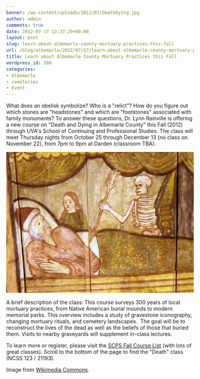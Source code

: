 ```yaml
---
banner: /wp-content/uploads/2012/07/DeathDying.jpg
author: admin
comments: true
date: 2012-07-17 13:37:29+00:00
layout: post
slug: learn-about-albemarle-county-mortuary-practices-this-fall
url: /blog/albemarle/2012/07/17/learn-about-albemarle-county-mortuary-practices-this-fall/
title: Learn about Albemarle County Mortuary Practices this Fall
wordpress_id: 389
categories:
- Albemarle
- cemeteries
- Event
---
```


What does an obelisk symbolize? Who is a "relict"? How do you figure out which stones are "headstones" and which are "footstones" associated with family monuments? To answer these questions, Dr. Lynn Rainville is offering a new course on "Death and Dying in Albemarle County" this Fall (2012) through UVA's School of Continuing and Professional Studies. The class will meet Thursday nights from October 25 through December 13 (no class on November 22), from 7pm to 9pm at Darden (classroom TBA).



![](/wp-content/uploads/2012/07/DeathDying.jpg)



A brief description of the class: This course surveys 300 years of local mortuary practices, from Native American burial mounds to modern memorial parks. This overview includes a study of gravestone iconography, changing mortuary rituals, and cemetery landscapes.  The goal will be to reconstruct the lives of the dead as well as the beliefs of those that buried them. Visits to nearby graveyards will supplement in-class lectures.

To learn more or register, please visit the [SCPS Fall Course List](http://www.scps.virginia.edu/programs/personal-enrichment-classes-fall2012) (with lots of great classes). Scroll to the bottom of the page to find the "Death" class (NCSS 123 / 21193).

Image from [Wikimedia Commons](https://commons.wikimedia.org/wiki/File:Deathbed_Scene._St_Mary%27s,_Grandtully_-_geograph.org.uk_-_34798.jpg).
